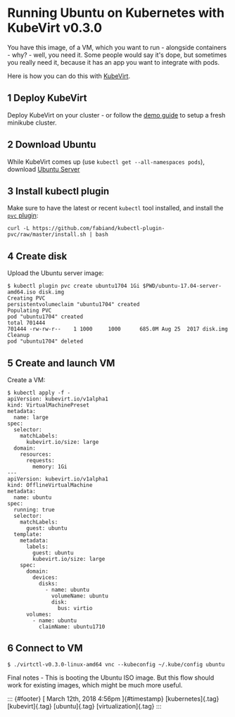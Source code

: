 Running Ubuntu on Kubernetes with KubeVirt v0.3.0
=================================================

You have this image, of a VM, which you want to run - alongside
containers - why? - well, you need it. Some people would say it's dope,
but sometimes you really need it, because it has an app you want to
integrate with pods.

Here is how you can do this with
[KubeVirt](https://github.com/kubevirt).

1 Deploy KubeVirt
-----------------

Deploy KubeVirt on your cluster - or follow the [demo
guide](https://github.com/kubevirt/demo) to setup a fresh minikube
cluster.

2 Download Ubuntu
-----------------

While KubeVirt comes up (use `kubectl get --all-namespaces pods`),
download [Ubuntu Server](https://www.ubuntu.com/download/server)

3 Install kubectl plugin
------------------------

Make sure to have the latest or recent `kubectl` tool installed, and
install the [`pvc`
plugin](https://github.com/fabiand/kubectl-plugin-pvc):

    curl -L https://github.com/fabiand/kubectl-plugin-pvc/raw/master/install.sh | bash

4 Create disk
-------------

Upload the Ubuntu server image:

    $ kubectl plugin pvc create ubuntu1704 1Gi $PWD/ubuntu-17.04-server-amd64.iso disk.img
    Creating PVC
    persistentvolumeclaim "ubuntu1704" created
    Populating PVC
    pod "ubuntu1704" created
    total 701444
    701444 -rw-rw-r--    1 1000     1000      685.0M Aug 25  2017 disk.img
    Cleanup
    pod "ubuntu1704" deleted

5 Create and launch VM
----------------------

Create a VM:

    $ kubectl apply -f -
    apiVersion: kubevirt.io/v1alpha1
    kind: VirtualMachinePreset
    metadata:
      name: large
    spec:
      selector:
        matchLabels:
          kubevirt.io/size: large
      domain:
        resources:
          requests:
            memory: 1Gi
    ---
    apiVersion: kubevirt.io/v1alpha1
    kind: OfflineVirtualMachine
    metadata:
      name: ubuntu
    spec:
      running: true
      selector:
        matchLabels:
          guest: ubuntu
      template:
        metadata:
          labels: 
            guest: ubuntu
            kubevirt.io/size: large
        spec:
          domain:
            devices:
              disks:
                - name: ubuntu
                  volumeName: ubuntu
                  disk:
                    bus: virtio
          volumes:
            - name: ubuntu
              claimName: ubuntu1710

6 Connect to VM
---------------

    $ ./virtctl-v0.3.0-linux-amd64 vnc --kubeconfig ~/.kube/config ubuntu

Final notes - This is booting the Ubuntu ISO image. But this flow should
work for existing images, which might be much more useful.

::: {#footer}
[ March 12th, 2018 4:56pm ]{#timestamp} [kubernetes]{.tag}
[kubevirt]{.tag} [ubuntu]{.tag} [virtualization]{.tag}
:::
